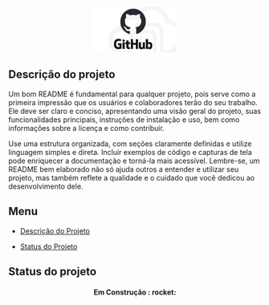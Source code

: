 <!-- ![logo-github](logogit.jpg) -->

<p width="100%" align="center">
    <img src="./img/logogit.png" width="33%">
</p>

<!-- # Titulo MarkDown
## Titulo um pouco menor
###### Titulo MarkDown com menor fonte -->

<!-- <h1>Titulo HTML</h1>
<h6>Titulo HTML com menor fonte</h6> -->

<p id="descricaoProjeto"></p>
<p id="statusProjeto"></p>

## Descrição do projeto

<p  align="left">
Um bom README é fundamental para qualquer projeto, pois serve como a primeira impressão que os usuários e colaboradores terão do seu trabalho. Ele deve ser claro e conciso, apresentando uma visão geral do projeto, suas funcionalidades principais, instruções de instalação e uso, bem como informações sobre a licença e como contribuir.
</p>

<p align="left">
Use uma estrutura organizada, com seções claramente definidas e utilize linguagem simples e direta. Incluir exemplos de código e capturas de tela pode enriquecer a documentação e torná-la mais acessível. Lembre-se, um README bem elaborado não só ajuda outros a entender e utilizar seu projeto, mas também reflete a qualidade e o cuidado que você dedicou ao desenvolvimento dele.
</p>

## Menu

<ul>
<li><a href="#descrição-do-projeto">Descrição do Projeto</a></li>
</ul>

<ul>
<li><a href="#status-do-projeto">Status do Projeto</a></li>
</ul>

## Status do projeto


<h4 align="center">
Em Construção : rocket:
</h4>